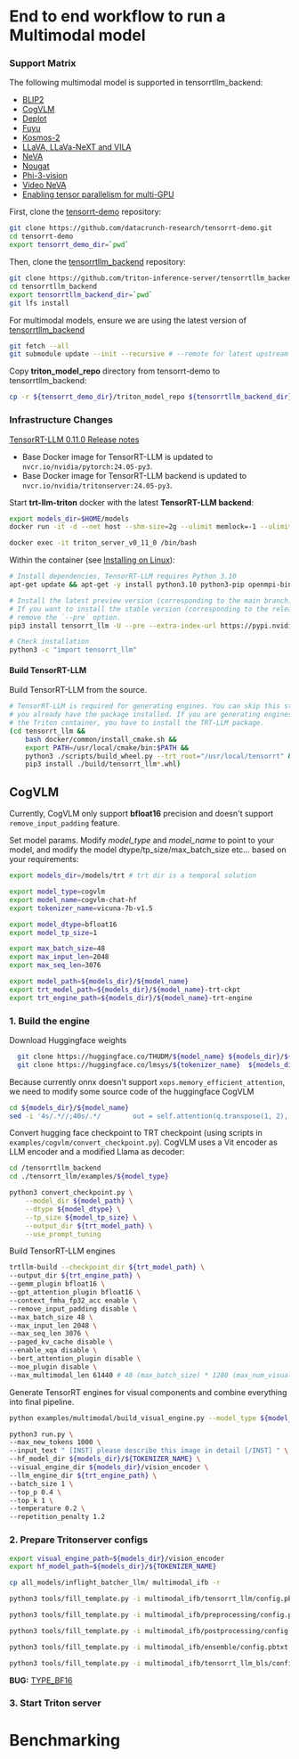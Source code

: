 # End to end workflow to run a Multimodal model

### Support Matrix

The following multimodal model is supported in tensorrtllm_backend:

- [BLIP2](#blip2)
- [CogVLM](#cogvlm)
- [Deplot](#deplot)
- [Fuyu](#fuyu)
- [Kosmos-2](#kosmos-2)
- [LLaVA, LLaVa-NeXT and VILA](#llava-llava-next-and-vila)
- [NeVA](#neva)
- [Nougat](#nougat)
- [Phi-3-vision](#phi-3-vision)
- [Video NeVA](#video-neva)
- [Enabling tensor parallelism for multi-GPU](#enabling-tensor-parallelism-for-multi-gpu)

First, clone the [tensorrt-demo](https://github.com/datacrunch-research/tensorrt-demo) repository:

```bash
git clone https://github.com/datacrunch-research/tensorrt-demo.git
cd tensorrt-demo
export tensorrt_demo_dir=`pwd`
```

Then, clone the [tensorrtllm_backend](https://github.com/triton-inference-server/tensorrtllm_backend) repository:

```bash
git clone https://github.com/triton-inference-server/tensorrtllm_backend.git
cd tensorrtllm_backend
export tensorrtllm_backend_dir=`pwd`
git lfs install
```

For multimodal models, ensure we are using the latest version of [tensorrtllm_backend](https://github.com/triton-inference-server/tensorrtllm_backend)

```bash
git fetch --all
git submodule update --init --recursive # --remote for latest upstream
```

Copy **triton_model_repo** directory from tensorrt-demo to tensorrtllm_backend: 

```bash
cp -r ${tensorrt_demo_dir}/triton_model_repo ${tensorrtllm_backend_dir}/
```

### Infrastructure Changes

[TensorRT-LLM 0.11.0 Release notes](https://github.com/NVIDIA/TensorRT-LLM/releases/tag/v0.11.0)

- Base Docker image for TensorRT-LLM is updated to `nvcr.io/nvidia/pytorch:24.05-py3`.
- Base Docker image for TensorRT-LLM backend is updated to `nvcr.io/nvidia/tritonserver:24.05-py3`.

Start **trt-llm-triton** docker with the latest **TensorRT-LLM backend**:

```bash
export models_dir=$HOME/models
docker run -it -d --net host --shm-size=2g --ulimit memlock=-1 --ulimit stack=67108864 --runtime=nvidia --gpus all -v ${tensorrtllm_backend_dir}:/tensorrtllm_backend  -v $HOME/models:/models -v ${tensorrt_demo_dir}:/root/tensorrt-demo --name triton_server_v0_11_0 nvcr.io/nvidia/tritonserver:24.05-py3 bash

docker exec -it triton_server_v0_11_0 /bin/bash
```

Within the container (see [Installing on Linux](https://github.com/NVIDIA/TensorRT-LLM/blob/a681853d3803ee5893307e812530b5e7004bb6e1/docs/source/installation/linux.md#L4)):

```bash
# Install dependencies, TensorRT-LLM requires Python 3.10
apt-get update && apt-get -y install python3.10 python3-pip openmpi-bin libopenmpi-dev git git-lfs

# Install the latest preview version (corresponding to the main branch) of TensorRT-LLM.
# If you want to install the stable version (corresponding to the release branch), please
# remove the `--pre` option.
pip3 install tensorrt_llm -U --pre --extra-index-url https://pypi.nvidia.com

# Check installation
python3 -c "import tensorrt_llm"
```
#### Build TensorRT-LLM

Build TensorRT-LLM from the source.

```bash
# TensorRT-LLM is required for generating engines. You can skip this step if
# you already have the package installed. If you are generating engines within
# the Triton container, you have to install the TRT-LLM package.
(cd tensorrt_llm &&
    bash docker/common/install_cmake.sh &&
    export PATH=/usr/local/cmake/bin:$PATH &&
    python3 ./scripts/build_wheel.py --trt_root="/usr/local/tensorrt" &&
    pip3 install ./build/tensorrt_llm*.whl)
```



## CogVLM

Currently, CogVLM only support **bfloat16** precision and doesn't support `remove_input_padding` feature.

Set model params. Modify *model_type* and *model_name* to point to your model, and modify the model dtype/tp_size/max_batch_size etc... based on your requirements:

```bash
export models_dir=/models/trt # trt dir is a temporal solution

export model_type=cogvlm
export model_name=cogvlm-chat-hf
export tokenizer_name=vicuna-7b-v1.5

export model_dtype=bfloat16
export model_tp_size=1

export max_batch_size=48
export max_input_len=2048
export max_seq_len=3076

export model_path=${models_dir}/${model_name}
export trt_model_path=${models_dir}/${model_name}-trt-ckpt
export trt_engine_path=${models_dir}/${model_name}-trt-engine
```

### 1. Build the engine

Download Huggingface weights

```bash
  git clone https://huggingface.co/THUDM/${model_name} ${models_dir}/${model_name}
  git clone https://huggingface.co/lmsys/${tokenizer_name}  ${models_dir}/${tokenizer_name}
```
Because currently onnx doesn't support `xops.memory_efficient_attention`, we need to modify some source code of the huggingface CogVLM

```bash
cd ${models_dir}/${model_name}
sed -i '4s/.*//;40s/.*/        out = self.attention(q.transpose(1, 2), k.transpose(1, 2), v.transpose(1, 2)).transpose(1, 2).contiguous()/;41s/.*//;42s/.*//' visual.py   # It will replace memory_efficient_attention with some basic ops
```

Convert hugging face checkpoint to TRT checkpoint (using scripts in `examples/cogvlm/convert_checkpoint.py`). CogVLM uses a Vit encoder as LLM encoder and a modified Llama as decoder:

```bash	
cd /tensorrtllm_backend
cd ./tensorrt_llm/examples/${model_type}

python3 convert_checkpoint.py \
    --model_dir ${model_path} \
    --dtype ${model_dtype} \
    --tp_size ${model_tp_size} \
    --output_dir ${trt_model_path} \
    --use_prompt_tuning
```

Build TensorRT-LLM engines

```bash
trtllm-build --checkpoint_dir ${trt_model_path} \
--output_dir ${trt_engine_path} \
--gemm_plugin bfloat16 \
--gpt_attention_plugin bfloat16 \
--context_fmha_fp32_acc enable \
--remove_input_padding disable \
--max_batch_size 48 \
--max_input_len 2048 \
--max_seq_len 3076 \
--paged_kv_cache disable \
--enable_xqa disable \
--bert_attention_plugin disable \
--moe_plugin disable \
--max_multimodal_len 61440 # 48 (max_batch_size) * 1280 (max_num_visual_features)
```

Generate TensorRT engines for visual components and combine everything into final pipeline.

```bash
python examples/multimodal/build_visual_engine.py --model_type ${model_type} --model_path ${model_path} --max_batch_size 48
```

```bash
python3 run.py \
--max_new_tokens 1000 \
--input_text " [INST] please describe this image in detail [/INST] " \
--hf_model_dir ${models_dir}/${TOKENIZER_NAME} \
--visual_engine_dir ${models_dir}/vision_encoder \
--llm_engine_dir ${trt_engine_path} \
--batch_size 1 \
--top_p 0.4 \
--top_k 1 \
--temperature 0.2 \
--repetition_penalty 1.2
```

### 2. Prepare Tritonserver configs 

```bash
export visual_engine_path=${models_dir}/vision_encoder
export hf_model_path=${models_dir}/${TOKENIZER_NAME}
```



```bash
cp all_models/inflight_batcher_llm/ multimodal_ifb -r

python3 tools/fill_template.py -i multimodal_ifb/tensorrt_llm/config.pbtxt triton_backend:tensorrtllm,triton_max_batch_size:8,decoupled_mode:False,max_beam_width:1,engine_dir:${trt_engine_path},enable_kv_cache_reuse:False,batching_strategy:inflight_fused_batching,max_queue_delay_microseconds:0,enable_chunked_context:False

python3 tools/fill_template.py -i multimodal_ifb/preprocessing/config.pbtxt tokenizer_dir:${hf_model_path},triton_max_batch_size:8,preprocessing_instance_count:1,visual_model_path:${visual_engine_path},engine_dir:${trt_engine_path}

python3 tools/fill_template.py -i multimodal_ifb/postprocessing/config.pbtxt tokenizer_dir:${hf_model_path},triton_max_batch_size:8,postprocessing_instance_count:1

python3 tools/fill_template.py -i multimodal_ifb/ensemble/config.pbtxt triton_max_batch_size:8

python3 tools/fill_template.py -i multimodal_ifb/tensorrt_llm_bls/config.pbtxt triton_max_batch_size:8,decoupled_mode:False,bls_instance_count:1,accumulate_tokens:False,tensorrt_llm_model_name:tensorrt_llm
```

**BUG:** [TYPE_BF16](https://docs.nvidia.com/deeplearning/triton-inference-server/user-guide/docs/user_guide/model_configuration.html)

### 3. Start Triton server

# Benchmarking